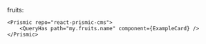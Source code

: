 fruits:

    <Prismic repo="react-prismic-cms">
        <QueryHas path="my.fruits.name" component={ExampleCard} />
    </Prismic>
